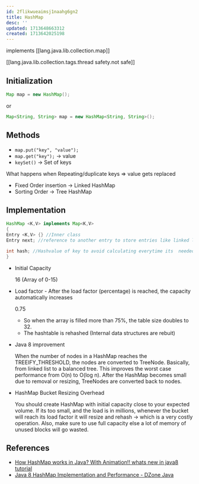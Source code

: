 ```yaml
---
id: 2flikwueaimsj1naahg6gn2
title: HashMap
desc: ''
updated: 1713648663312
created: 1713642025198
---
```



implements [[lang.java.lib.collection.map]]

[[lang.java.lib.collection.tags.thread safety.not safe]]

## Initialization

```java
Map map = new HashMap();
```

or

```java
Map<String, String> map = new HashMap<String, String>();
```

## Methods

- `map.put("key", "value");`
- `map.get("key");` → value
- `keySet()` → Set of keys

What happens when Repeating/duplicate keys ⇒ value gets replaced

- Fixed Order insertion → Linked HashMap
- Sorting Order → Tree HashMap

## Implementation


```java
HashMap <K,V> implements Map<K,V>
{
Entry <K,V> {} //Inner class
Entry next; //reference to another entry to store entries like linked lists

int hash; //Hashvalue of key to avoid calculating everytime its  needed
}
```

- Initial Capacity

    16 (Array of 0-15)

- Load factor - After the load factor (percentage) is reached, the capacity automatically increases

    0.75

  - So when the array is filled more than 75%, the table size doubles to 32.
  - The hashtable is rehashed (Internal data structures are rebuit)
- Java 8 improvement

    When the number of nodes in a HashMap reaches the TREEIFY_THRESHOLD, the nodes are converted to TreeNode. Basically, from linked list to a balanced tree. This improves the worst case performance from O(n) to O(log n). After the HashMap becomes small due to removal or resizing, TreeNodes are converted back to nodes.

- HashMap Bucket Resizing Overhead

    You should create HashMap with initial capacity close to your expected volume. If its too small, and the load is in millions, whenever the bucket will reach its load factor it will resize and rehash → which is a very costly operation. Also, make sure to use full capacity else a lot of memory of unused blocks will go wasted.
    
## References

- [How HashMap works in Java? With Animation!! whats new in java8 tutorial](https://www.youtube.com/watch?v=c3RVW3KGIIE)
- [Java 8 HashMap Implementation and Performance - DZone Java](https://dzone.com/articles/java8-hashmap-implementation-and-performance)

